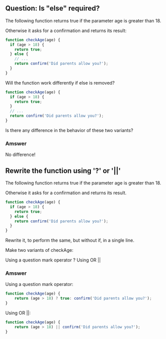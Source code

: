 ## Question: Is "else" required?

The following function returns true if the parameter age is greater than 18.

Otherwise it asks for a confirmation and returns its result:

```javascript
function checkAge(age) {
  if (age > 18) {
    return true;
  } else {
    // ...
    return confirm('Did parents allow you?');
  }
}
```

Will the function work differently if else is removed?

```javascript
function checkAge(age) {
  if (age > 18) {
    return true;
  }
  // ...
  return confirm('Did parents allow you?');
}
```
Is there any difference in the behavior of these two variants?

### Amswer

No difference!

## Rewrite the function using '?' or '||'


The following function returns true if the parameter age is greater than 18.

Otherwise it asks for a confirmation and returns its result.

```javascript
function checkAge(age) {
  if (age > 18) {
    return true;
  } else {
    return confirm('Did parents allow you?');
  }
}
```

Rewrite it, to perform the same, but without if, in a single line.

Make two variants of checkAge:

Using a question mark operator ?
Using OR ||

### Amswer

Using a question mark operator:
```javascript
function checkAge(age) {
    return (age > 18) ? true: confirm('Did parents allow you?');
}
```

Using OR ||:
```javascript
function checkAge(age) {
    return (age > 18) || confirm('Did parents allow you?');
}
```


